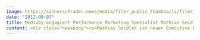 ```yaml
---
image: https://sinnerschrader.news/media/filer_public_thumbnails/filer_public/47/48/4748d12c-fe9b-424e-b1b0-e251df9523f5/seidler.jpg__480x288_q85_crop_subsampling-2_upscale.jpg
date: "2012-09-07"
title: Mediaby engagiert Performance Marketing Spezialist Mathias Seidler
content: <div class="newsbody"><p>Mathias Seidler ist neuer Executive Director Media bei Mediaby und ab sofort zuständig für den umfangreichen Ausbau des Performance orientierten Display Advertising Geschäfts. Durch den Neuzugang unterstreicht die auf Data Driven Relationships spezialisierte Online Mediaagentur ihr bewährtes Leistungsversprechen&#58; Die effiziente Steigerung der Performance und Reichweite mittels Display Advertising – ohne Streuverluste. “Mathias Seidler ist seit 12 Jahren – sowohl strategisch als auch operativ – im Performance orientierten Onlinegeschäft tätig. Sein Know-how einzigartig. Ich freue mich sehr, dass wir einen so hochkarätigen Spezialisten gewinnen konnten und unsere Kunden davon profitieren werden”, kommentiert Karin Libowitzky, Geschäftsführerin der Mediaby, den Neuzugang. Der gebürtige Hamburger wird aus dem Performance Gedanken heraus die Marketing Intelligence Infrastruktur deutlich ausbauen und die Marktpositionierung von  Mediaby als starker Partner in allen marketingstrategisch relevanten Digitaldisziplinen untermauern.</p><p>Der 42-Jährige war die letzten zwei Jahre geschäftsführender Gesellschafter der Digital Response, wo er ein- und mehrstufige Performance Marketing Kampagnen mit dem Fokus auf Registrierung und Profiling von User-Daten, leitete. Zuvor verantwortete er über vier Jahre bei der net&#58;dialogs GmbH den Performance Marketing Bereich innerhalb der AdLink-Group.</p><p><strong>Über Mediaby</strong><br/>Mediaby ist ein auf Performance Media Dienstleistungen spezialisiertes Tochterunternehmen der SinnerSchrader-Gruppe mit dem Schwerpunkt profilbasierter Online Werbung. Die netzwerkunabhängige Online Mediaagentur bietet individuelle Targeting Lösungen für ein intelligentes und effizientes Display-Advertising auf dem Erfolgsniveau bestehender Performance-Kanäle. Basierend auf marktführender Adserving-Technologie werden Zielgruppen verhaltensorientiert profiliert und individuell wiederbeworben. Die Vernetzung von Onsite- und Offsite-Kommunikation stellt ein zentrales Element bei Planung, Tracking und Optimierung im reichweitenstarken Performance-Netzwerk dar. Das Mediaby-Portfolio umfasst u.a. Media Consulting, Cross-Channel Steuerung von Online Marketing Kampagnen sowie Onsite-/ Offsite Profiling- und Targetinglösungen.</p><p><a class="news-backlink" href="/de/"><svg class="svg-ico svg-ico--arrow-left"><use xlink&#58;href="#arrow-down"></use></svg>Zurück zur Presse Übersicht</a></p></div>
---
```

